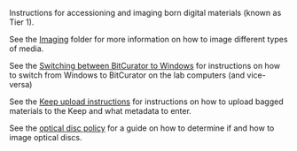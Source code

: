 Instructions for accessioning and imaging born digital materials (known as Tier 1). 

See the [Imaging](https://github.com/bedwards254/DAprocessingTiers/tree/master/Tier%201/Imaging) folder for more information on how to image different types of media. 

See the [Switching between BitCurator to Windows](https://github.com/bedwards254/DAprocessingTiers/blob/master/Tier%201/Switching_BitCurator_Windows.md) for instructions on how to switch from Windows to BitCurator on the lab computers (and vice-versa)

See the [Keep upload instructions](https://github.com/bedwards254/DAprocessingTiers/blob/master/Tier%201/Keep_Ingest.md) for instructions on how to upload bagged materials to the Keep and what metadata to enter. 

See the [optical disc policy](https://github.com/bedwards254/DAprocessingTiers/blob/master/Tier%201/Optical_Disc_Policy.md) for a guide on how to determine if and how to image optical discs. 
